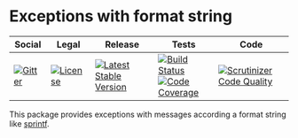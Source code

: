 # Exceptions with format string

<table>
<thead>
<tr>
<th>Social</th>
<th>Legal</th>
<th>Release</th>
<th>Tests</th>
<th>Code</th>
</tr>
</thead>
<tbody>
<tr>
<td>
<a href="https://gitter.im/SetBased/php-abc?utm_source=badge&utm_medium=badge&utm_campaign=pr-badge"><img src="https://badges.gitter.im/SetBased/php-abc.svg" alt="Gitter"/></a>
</td>
<td>
<a href="https://packagist.org/packages/setbased/exception"><img src="https://poser.pugx.org/setbased/exception/license" alt="License"/></a>
</td>
<td>
<a href="https://packagist.org/packages/setbased/exception"><img src="https://poser.pugx.org/setbased/exception/v/stable" alt="Latest Stable Version"/></a><br/>
</td>
<td>
<a href="https://github.com/SetBased/php-exception/actions/workflows/unit.yml"><img src="https://github.com/SetBased/php-exception/actions/workflows/unit.yml/badge.svg" alt="Build Status"/></a><br/>
<a href="https://codecov.io/gh/SetBased/php-exception"><img src="https://codecov.io/gh/SetBased/php-exception/branch/master/graph/badge.svg" alt="Code Coverage"/></a>
</td>
<td>
<a href="https://scrutinizer-ci.com/g/SetBased/php-exception/?branch=master"><img src="https://scrutinizer-ci.com/g/SetBased/php-exception/badges/quality-score.png?b=master" alt="Scrutinizer Code Quality"/></a>
</td>
</tr>
</tbody>
</table>

This package provides exceptions with messages according a format string like 
[sprintf](http://php.net/manual/en/function.sprintf.php).
